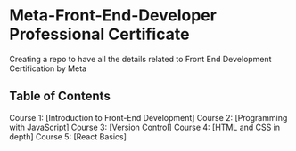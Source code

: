 # Meta-Front-End-Developer Professional Certificate

Creating a repo to have all the details related to Front End Development Certification by Meta

## Table of Contents
Course 1: [Introduction to Front-End Development]
Course 2: [Programming with JavaScript]
Course 3: [Version Control]
Course 4: [HTML and CSS in depth]
Course 5: [React Basics]

